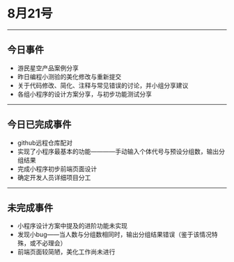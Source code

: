 # 8月21号
---

## 今日事件
- 游民星空产品案例分享
- 昨日编程小测验的美化修改与重新提交
- 关于代码修改、简化、注释与常见错误的讨论，并小组分享建议
- 各组小程序的设计方案分享，与初步功能测试分享
---

## 今日已完成事件
- github远程仓库配对
- 实现了小程序最基本的功能————手动输入个体代号与预设分组数，输出分组结果
- 完成小程序初步前端页面设计
- 确定开发人员详细项目分工
----

## 未完成事件
- 小程序设计方案中提及的进阶功能未实现
- 发现小bug——当人数与分组数相同时，输出分组结果错误（鉴于该情况特殊，或不必理会）
- 前端页面较简陋，美化工作尚未进行
